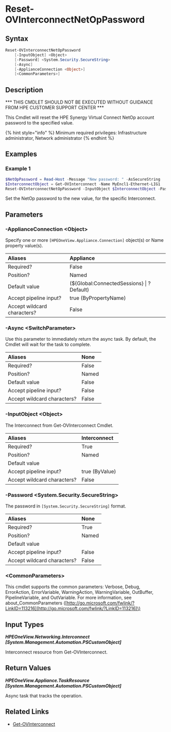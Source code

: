 ﻿---
description: Reset HPE Synergy Virtual Connect NetOp account password.
---

# Reset-OVInterconnectNetOpPassword

## Syntax

```powershell
Reset-OVInterconnectNetOpPassword
    [-InputObject] <Object>
    [-Password] <System.Security.SecureString>
    [-Async]
    [-ApplianceConnection <Object>]
    [<CommonParameters>]
```

## Description

*** THIS CMDLET SHOULD NOT BE EXECUTED WITHOUT GUIDANCE FROM HPE CUSTOMER SUPPORT CENTER ***

This Cmdlet will reset the HPE Synergy Virtual Connect NetOp account password to the specified value.

{% hint style="info" %}
Minimum required privileges: Infrastructure administrator, Network administrator
{% endhint %}

## Examples

###  Example 1 

```powershell
$NetOpPassword = Read-Host -Message "New password: " -AsSecureString
$InterconnectObject = Get-OVInterconnect -Name MyEncl1-Ethernet-LIG1
Reset-OVInterconnectNetOpPassword -InputObject $InterconnectObject -Password $NetOpPassword
```

Set the NetOp password to the new value, for the specific Interconnect.

## Parameters

### -ApplianceConnection &lt;Object&gt;

Specify one or more `[HPEOneView.Appliance.Connection]` object(s) or Name property value(s).

| Aliases | Appliance |
| :--- | :--- |
| Required? | False |
| Position? | Named |
| Default value | (${Global:ConnectedSessions} &vert; ? Default) |
| Accept pipeline input? | true (ByPropertyName) |
| Accept wildcard characters? | False |

### -Async &lt;SwitchParameter&gt;

Use this parameter to immediately return the async task.  By default, the Cmdlet will wait for the task to complete.

| Aliases | None |
| :--- | :--- |
| Required? | False |
| Position? | Named |
| Default value | False |
| Accept pipeline input? | False |
| Accept wildcard characters? | False |

### -InputObject &lt;Object&gt;

The Interconnect from Get-OVInterconnect Cmdlet.

| Aliases | Interconnect |
| :--- | :--- |
| Required? | True |
| Position? | Named |
| Default value |  |
| Accept pipeline input? | true (ByValue) |
| Accept wildcard characters? | False |

### -Password &lt;System.Security.SecureString&gt;

The password in `[System.Security.SecureString]` format.

| Aliases | None |
| :--- | :--- |
| Required? | True |
| Position? | Named |
| Default value |  |
| Accept pipeline input? | False |
| Accept wildcard characters? | False |

### &lt;CommonParameters&gt;

This cmdlet supports the common parameters: Verbose, Debug, ErrorAction, ErrorVariable, WarningAction, WarningVariable, OutBuffer, PipelineVariable, and OutVariable. For more information, see about\_CommonParameters \([http://go.microsoft.com/fwlink/?LinkID=113216](http://go.microsoft.com/fwlink/?LinkID=113216)\)

## Input Types

_**HPEOneView.Networking.Interconnect [System.Management.Automation.PSCustomObject]**_

Interconnect resource from Get-OVInterconnect.

## Return Values

_**HPEOneView.Appliance.TaskResource [System.Management.Automation.PSCustomObject]**_

Async task that tracks the operation.

## Related Links

* [Get-OVInterconnect](get-ovinterconnect.md)
